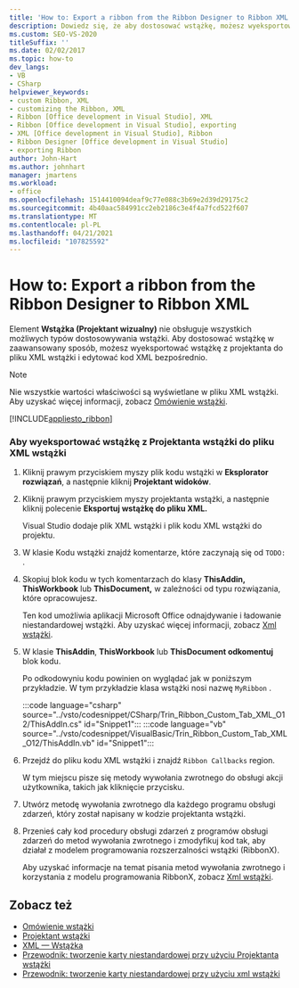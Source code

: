 ```yaml
---
title: 'How to: Export a ribbon from the Ribbon Designer to Ribbon XML'
description: Dowiedz się, że aby dostosować wstążkę, możesz wyeksportować wstążkę z projektanta do pliku XML wstążki i edytować kod XML bezpośrednio.
ms.custom: SEO-VS-2020
titleSuffix: ''
ms.date: 02/02/2017
ms.topic: how-to
dev_langs:
- VB
- CSharp
helpviewer_keywords:
- custom Ribbon, XML
- customizing the Ribbon, XML
- Ribbon [Office development in Visual Studio], XML
- Ribbon [Office development in Visual Studio], exporting
- XML [Office development in Visual Studio], Ribbon
- Ribbon Designer [Office development in Visual Studio]
- exporting Ribbon
author: John-Hart
ms.author: johnhart
manager: jmartens
ms.workload:
- office
ms.openlocfilehash: 1514410094deaf9c77e088c3b69e2d39d29175c2
ms.sourcegitcommit: 4b40aac584991cc2eb2186c3e4f4a7fcd522f607
ms.translationtype: MT
ms.contentlocale: pl-PL
ms.lasthandoff: 04/21/2021
ms.locfileid: "107825592"
---
```

# <a name="how-to-export-a-ribbon-from-the-ribbon-designer-to-ribbon-xml"></a>How to: Export a ribbon from the Ribbon Designer to Ribbon XML
  Element **Wstążka (Projektant wizualny)** nie obsługuje wszystkich możliwych typów dostosowywania wstążki. Aby dostosować wstążkę w zaawansowany sposób, możesz wyeksportować wstążkę z projektanta do pliku XML wstążki i edytować kod XML bezpośrednio.

> [!NOTE]
> Nie wszystkie wartości właściwości są wyświetlane w pliku XML wstążki. Aby uzyskać więcej informacji, zobacz [Omówienie wstążki](../vsto/ribbon-overview.md).

 [!INCLUDE[appliesto_ribbon](../vsto/includes/appliesto-ribbon-md.md)]

### <a name="to-export-a-ribbon-from-the-ribbon-designer-to-ribbon-xml"></a>Aby wyeksportować wstążkę z Projektanta wstążki do pliku XML wstążki

1. Kliknij prawym przyciskiem myszy plik kodu wstążki w **Eksplorator rozwiązań**, a następnie kliknij **Projektant widoków**.

2. Kliknij prawym przyciskiem myszy projektanta wstążki, a następnie kliknij polecenie **Eksportuj wstążkę do pliku XML.**

     Visual Studio dodaje plik XML wstążki i plik kodu XML wstążki do projektu.

3. W klasie Kodu wstążki znajdź komentarze, które zaczynają się od `TODO:` .

4. Skopiuj blok kodu w tych komentarzach do klasy **ThisAddin,** **ThisWorkbook** lub **ThisDocument,** w zależności od typu rozwiązania, które opracowujesz.

     Ten kod umożliwia aplikacji Microsoft Office odnajdywanie i ładowanie niestandardowej wstążki. Aby uzyskać więcej informacji, zobacz [Xml wstążki](../vsto/ribbon-xml.md).

5. W klasie **ThisAddin**, **ThisWorkbook** lub **ThisDocument odkomentuj** blok kodu.

     Po odkodowyniu kodu powinien on wyglądać jak w poniższym przykładzie. W tym przykładzie klasa wstążki nosi nazwę `MyRibbon` .

     :::code language="csharp" source="../vsto/codesnippet/CSharp/Trin_Ribbon_Custom_Tab_XML_O12/ThisAddIn.cs" id="Snippet1":::
     :::code language="vb" source="../vsto/codesnippet/VisualBasic/Trin_Ribbon_Custom_Tab_XML_O12/ThisAddIn.vb" id="Snippet1":::

6. Przejdź do pliku kodu XML wstążki i znajdź `Ribbon Callbacks` region.

     W tym miejscu pisze się metody wywołania zwrotnego do obsługi akcji użytkownika, takich jak kliknięcie przycisku.

7. Utwórz metodę wywołania zwrotnego dla każdego programu obsługi zdarzeń, który został napisany w kodzie projektanta wstążki.

8. Przenieś cały kod procedury obsługi zdarzeń z programów obsługi zdarzeń do metod wywołania zwrotnego i zmodyfikuj kod tak, aby działał z modelem programowania rozszerzalności wstążki (RibbonX).

     Aby uzyskać informacje na temat pisania metod wywołania zwrotnego i korzystania z modelu programowania RibbonX, zobacz [Xml wstążki](../vsto/ribbon-xml.md).

## <a name="see-also"></a>Zobacz też
- [Omówienie wstążki](../vsto/ribbon-overview.md)
- [Projektant wstążki](../vsto/ribbon-designer.md)
- [XML — Wstążka](../vsto/ribbon-xml.md)
- [Przewodnik: tworzenie karty niestandardowej przy użyciu Projektanta wstążki](../vsto/walkthrough-creating-a-custom-tab-by-using-the-ribbon-designer.md)
- [Przewodnik: tworzenie karty niestandardowej przy użyciu xml wstążki](../vsto/walkthrough-creating-a-custom-tab-by-using-ribbon-xml.md)
